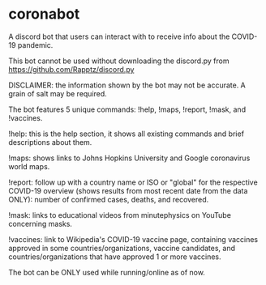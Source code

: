 # coronabot
A discord bot that users can interact with to receive info about the COVID-19 pandemic.

This bot cannot be used without downloading the discord.py from https://github.com/Rapptz/discord.py

DISCLAIMER: the information shown by the bot may not be accurate. A grain of salt may be required.


The bot features 5 unique commands: !help, !maps, !report, !mask, and !vaccines.

  !help: this is the help section, it shows all existing commands and brief descriptions about them.
  
  !maps: shows links to Johns Hopkins University and Google coronavirus world maps.
  
  !report: follow up with a country name or ISO or "global" for the respective COVID-19 overview (shows results from most recent date from the data ONLY): number of confirmed                cases, deaths, and recovered.
  
  !mask: links to educational videos from minutephysics on YouTube concerning masks.
  
  !vaccines: link to Wikipedia's COVID-19 vaccine page, containing vaccines approved in some countries/organizations, vaccine candidates, and countries/organizations that have                  approved 1 or more vaccines.


The bot can be ONLY used while running/online as of now.
